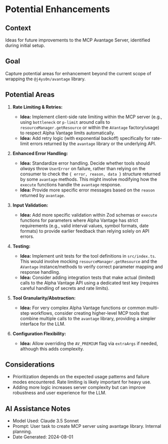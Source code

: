 # Potential Enhancements

## Context

Ideas for future improvements to the MCP Avantage Server, identified during initial setup.

## Goal

Capture potential areas for enhancement beyond the current scope of wrapping the `@j4ys0n/avantage` library.

## Potential Areas

1.  **Rate Limiting & Retries:**
    *   **Idea:** Implement client-side rate limiting within the MCP server (e.g., using `bottleneck` or `p-limit` around calls to `resourceManager.getResource` or within the `AVantage` factory/usage) to respect Alpha Vantage limits automatically.
    *   **Idea:** Add retry logic (with exponential backoff) specifically for rate-limit errors returned by the `avantage` library or the underlying API.

2.  **Enhanced Error Handling:**
    *   **Idea:** Standardize error handling. Decide whether tools should *always* throw `UserError` on failure, rather than relying on the consumer to check the `{ error, reason, data }` structure returned by some `avantage` methods. This might involve modifying how the `execute` functions handle the `avantage` response.
    *   **Idea:** Provide more specific error messages based on the `reason` returned by `avantage`.

3.  **Input Validation:**
    *   **Idea:** Add more specific validation within Zod schemas or `execute` functions for parameters where Alpha Vantage has strict requirements (e.g., valid interval values, symbol formats, date formats) to provide earlier feedback than relying solely on API errors.

4.  **Testing:**
    *   **Idea:** Implement unit tests for the tool definitions in `src/index.ts`. This would involve mocking `resourceManager.getResource` and the `AVantage` instance/methods to verify correct parameter mapping and response handling.
    *   **Idea:** Consider adding integration tests that make actual (limited) calls to the Alpha Vantage API using a dedicated test key (requires careful handling of secrets and rate limits).

5.  **Tool Granularity/Abstraction:**
    *   **Idea:** For very complex Alpha Vantage functions or common multi-step workflows, consider creating higher-level MCP tools that combine multiple calls to the `avantage` library, providing a simpler interface for the LLM.

6.  **Configuration Flexibility:**
    *   **Idea:** Allow overriding the `AV_PREMIUM` flag via `extraArgs` if needed, although this adds complexity.

## Considerations

*   Prioritization depends on the expected usage patterns and failure modes encountered. Rate limiting is likely important for heavy use.
*   Adding more logic increases server complexity but can improve robustness and user experience for the LLM.

## AI Assistance Notes

-   Model Used: Claude 3.5 Sonnet
-   Prompt: User task to create MCP server using avantage library. Internal planning.
-   Date Generated: 2024-08-01
